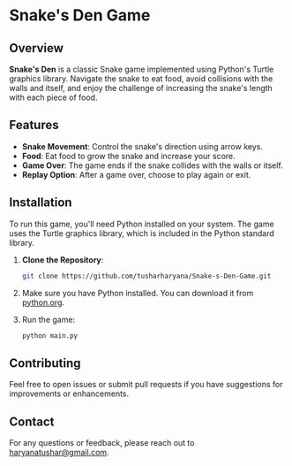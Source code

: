 # Snake's Den Game

## Overview
**Snake's Den** is a classic Snake game implemented using Python's Turtle graphics library. Navigate the snake to eat food, avoid collisions with the walls and itself, and enjoy the challenge of increasing the snake's length with each piece of food.

## Features
- **Snake Movement**: Control the snake's direction using arrow keys.
- **Food**: Eat food to grow the snake and increase your score.
- **Game Over**: The game ends if the snake collides with the walls or itself.
- **Replay Option**: After a game over, choose to play again or exit.

## Installation
To run this game, you'll need Python installed on your system. The game uses the Turtle graphics library, which is included in the Python standard library.

1. **Clone the Repository**:
   ```bash
   git clone https://github.com/tusharharyana/Snake-s-Den-Game.git 
2. Make sure you have Python installed. You can download it from [python.org](https://www.python.org/).

3. Run the game:
    ```bash
    python main.py
    ```
## Contributing

Feel free to open issues or submit pull requests if you have suggestions for improvements or enhancements.


## Contact

For any questions or feedback, please reach out to [haryanatushar@gmail.com](mailto:haryanatushar@gmail.com).    